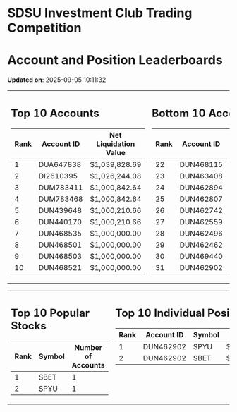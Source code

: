 # SDSU Investment Club Trading Competition 
 # Account and Position Leaderboards

**Updated on**: 2025-09-05 10:11:32

<table><tr><td valign="top">

## Top 10 Accounts
| Rank | Account ID | Net Liquidation Value |
|------|------------|-----------------------|
| 1 | DUA647838 | $1,039,828.69 |
| 2 | DI2610395 | $1,026,244.08 |
| 3 | DUM783411 | $1,000,842.64 |
| 4 | DUM783468 | $1,000,842.64 |
| 5 | DUN439648 | $1,000,210.66 |
| 6 | DUN440170 | $1,000,210.66 |
| 7 | DUN468535 | $1,000,000.00 |
| 8 | DUN468501 | $1,000,000.00 |
| 9 | DUN468503 | $1,000,000.00 |
| 10 | DUN468521 | $1,000,000.00 |

</td><td valign="top">

## Bottom 10 Accounts
| Rank | Account ID | Net Liquidation Value |
|------|------------|-----------------------|
| 22 | DUN468115 | $1,000,000.00 |
| 23 | DUN463408 | $1,000,000.00 |
| 24 | DUN462894 | $1,000,000.00 |
| 25 | DUN462807 | $1,000,000.00 |
| 26 | DUN462742 | $1,000,000.00 |
| 27 | DUN462559 | $1,000,000.00 |
| 28 | DUN462496 | $1,000,000.00 |
| 29 | DUN462462 | $1,000,000.00 |
| 30 | DUN469440 | $1,000,000.00 |
| 31 | DUN462902 | $994,831.17 |

</td></tr></table>

<table><tr><td valign="top">

## Top 10 Popular Stocks
| Rank | Symbol | Number of Accounts |
|------|--------|--------------------|
| 1 | SBET | 1 |
| 2 | SPYU | 1 |

</td><td valign="top">

## Top 10 Individual Positions
| Rank | Account ID | Symbol | Cost | Total Value |
|------|------------|--------|-----------|-------------|
| 1 | DUN462902 | SPYU | $99,290.04 | $99,290.04 |
| 2 | DUN462902 | SBET | $23,002.53 | $23,002.53 |

</td></tr></table>
